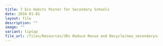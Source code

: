 ```yaml
---
title: 7 Eco Habits Poster for Secondary Schools
date: 2016-01-01
layout: file
description: ""
image: ""
variant: tiptap
file_url: /files/Resources/3Rs Reduce Reuse and Recycle/nea_secondaryschool_poster.pdf
---
```

